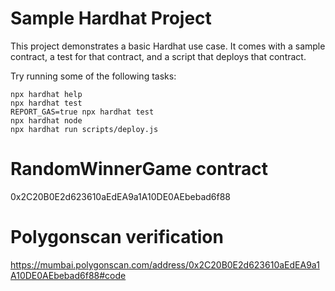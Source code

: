 # Sample Hardhat Project

This project demonstrates a basic Hardhat use case. It comes with a sample contract, a test for that contract, and a script that deploys that contract.

Try running some of the following tasks:

```shell
npx hardhat help
npx hardhat test
REPORT_GAS=true npx hardhat test
npx hardhat node
npx hardhat run scripts/deploy.js
```

# RandomWinnerGame contract
0x2C20B0E2d623610aEdEA9a1A10DE0AEbebad6f88
# Polygonscan verification
https://mumbai.polygonscan.com/address/0x2C20B0E2d623610aEdEA9a1A10DE0AEbebad6f88#code
